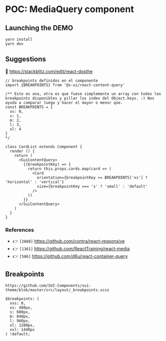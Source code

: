 # POC: MediaQuery component

## Launching the DEMO

```
yarn install
yarn dev
```


## Suggestions 

👤 https://stackblitz.com/edit/react-dosthe

```
// breakpoints definidos en el componente
import {BREAKPOINTS} from '@s-ui/react-content-query'

/** Esto es una, otra es que fuese simplemente un array con todos los breakpoints disponibles y pillar los index del Object.keys. :) Nos ayuda a comparar luego y hacer el mayor o menor que.
const BREAKPOINTS = {
  xs: 0,
  s: 1,
  m: 2,
  l: 3,
  xl: 4
}
*/

class CardList extends Component {
  render () {
    return (
      <SuiContentQuery>
        {(breakpointKey) => {
          return this.props.cards.map(card => (
            <Card
              orientation={breakpointKey >= BREAKPOINTS['xs'] ? 'horizontal' : 'vertical'}
              size={breakpointKey === 's' ? 'small' : 'default'
            />
          ))
        }}
      </SuiContentQuery>
    )
  }
}
```

### References 

- 👉  `[2888]` https://github.com/contra/react-responsive
- 👉  `[1361]` https://github.com/ReactTraining/react-media
- 👉  `[586]` https://github.com/d6u/react-container-query

## Breakpoints

`https://github.com/SUI-Components/sui-theme/blob/master/src/layout/_breakpoints.scss`
```
$breakpoints: (
  xxs: 0,
  xs: 480px,
  s: 600px,
  m: 840px,
  l: 960px,
  xl: 1280px,
  xxl: 1440px
) !default;
```

